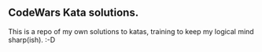 ## CodeWars Kata solutions.

This is a repo of my own solutions to katas, training to keep my logical mind sharp(ish). :-D